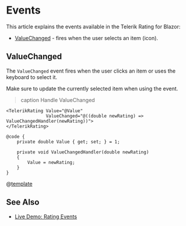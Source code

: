 
# Events

This article explains the events available in the Telerik Rating for Blazor:

* [ValueChanged](#valuechanged) - fires when the user selects an item (icon).

## ValueChanged

The `ValueChanged` event fires when the user clicks an item or uses the keyboard to select it.

Make sure to update the currently selected item when using the event.

>caption Handle ValueChanged

````RAZOR
<TelerikRating Value="@Value"
               ValueChanged="@((double newRating) => ValueChangedHandler(newRating))">
</TelerikRating>

@code {
    private double Value { get; set; } = 1;

    private void ValueChangedHandler(double newRating)
    {
        Value = newRating;
    }
}
````

@[template](/_contentTemplates/common/general-info.md#event-callback-can-be-async)

## See Also

* [Live Demo: Rating Events](https://demos.telerik.com/blazor-ui/rating/events)